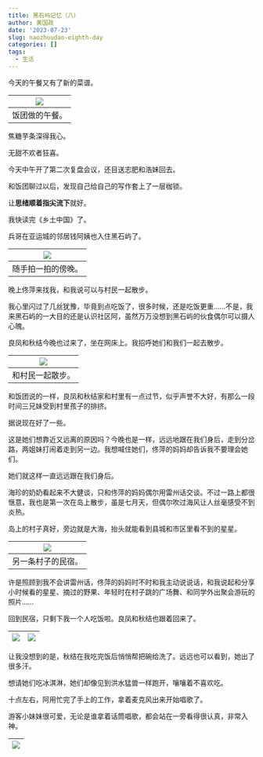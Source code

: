 ```yaml
---
title: 黑石屿记忆（八）
author: 黄国政
date: '2023-07-23'
slug: naozhoudao-eighth-day
categories: []
tags:
  - 生活
---
```


<!--more-->

今天的午餐又有了新的菜谱。

|![](/images/posts/2023/07/07-23-lunch.jpg)|
|:-:|
|饭团做的午餐。|

焦糖芋条深得我心。

无甜不欢者狂喜。

今天中午开了第二次复盘会议，还目送志肥和浩妹回去。

和饭团聊过以后，发现自己给自己的写作套上了一层枷锁。

让**思绪顺着指尖流下**就好。

我快读完《乡土中国》了。

兵哥在亚运城的邻居钱阿姨也入住黑石屿了。

|![](/images/posts/2023/07/07-23-sunset.jpg)|
|:-:|
|随手拍一拍的傍晚。|

晚上佟萍来找我，和我说可以与村民一起散步。

我心里闪过了几丝犹豫，毕竟到点吃饭了，很多时候，还是吃饭更重……不是，我来黑石屿的一大目的还是认识社区阿，虽然万万没想到黑石屿的伙食偶尔可以摄人心魄。

良凤和秋结今晚也过来了，坐在网床上。我招呼她们和我们一起去散步。

|![](/images/posts/2023/07/07-23-walk.jpg)|
|:-:|
|和村民一起散步。|

和饭团说的一样，良凤和秋结家和村里有一点过节，似乎声誉不大好，有那么一段时间三兄妹受到村里孩子的排挤。

据说现在好了一些。

这是她们想靠近又远离的原因吗？今晚也是一样，远远地跟在我们身后，走到分岔路，两姐妹打闹着走到另一边。我想喊住她们，佟萍的妈妈却告诉我不要理会她们。

她们就这样一直远远跟在我们身后。

海珍的奶奶看起来不大健谈，只和佟萍的妈妈偶尔用雷州话交谈。不过一路上都很惬意，我也是第一次在岛上散步，虽是七月天，但偶尔吹过海风让人丝毫感受不到炎热。

岛上的村子真好，旁边就是大海，抬头就能看到县城和市区里看不到的星星。

|![](/images/posts/2023/07/07-23-sense.jpg)|
|:-:|
|另一条村子的民宿。|

许是照顾到我不会讲雷州话，佟萍的妈妈时不时和我主动说说话，和我说起和分享小时候看的星星、摘过的野果、年轻时在村子跳的广场舞、和同学外出聚会游玩的照片……

回到民宿，只剩下我一个人吃饭啦。良凤和秋结也跟着回来了。

|![](/images/posts/2023/07/07-23-qiujie1.jpg)|![](/images/posts/2023/07/07-23-qiujie2.jpg)|
|:-:|:-:|

让我没想到的是，秋结在我吃完饭后悄悄帮把碗给洗了。远远也可以看到，她出了很多汗。

想请她们吃冰淇淋，她们却像见到洪水猛兽一样跑开，嚷嚷着不喜欢吃。

十点左右，阿用忙完了手上的工作，拿着麦克风出来开始唱歌了。

游客小妹妹很可爱，无论是谁拿着话筒唱歌，都会站在一旁看得很认真，非常入神。

|![](/images/posts/2023/07/07-23-warm.jpg)|
|:-:|
